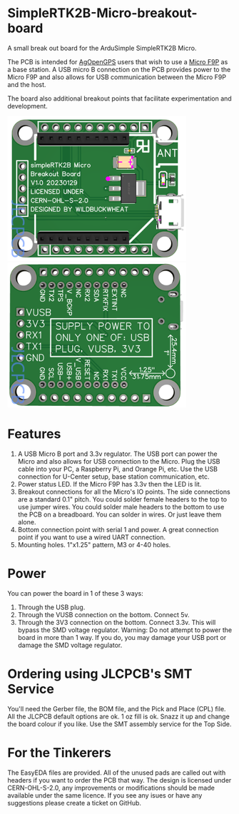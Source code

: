 # SimpleRTK2B-Micro-breakout-board

A small break out board for the ArduSimple SimpleRTK2B Micro.

The PCB is intended for [AgOpenGPS](https://github.com/farmerbriantee/AgOpenGPS "github.com/farmerbriantee/AgOpenGPS") users that wish to use a [Micro F9P](https://www.ardusimple.com/product/simplertk2b-micro/ "Ardusimple") as a base station. A USB micro B connection on the PCB provides power to the Micro F9P and also allows for USB communication between the Micro F9P and the host.

The board also additional breakout points that facilitate experimentation and development.

<img src="https://github.com/WildBuckwheat/SimpleRTK2B-Micro-breakout-board/blob/main/Images/Render%203D%20Top.png" width="400"> <img src="https://github.com/WildBuckwheat/SimpleRTK2B-Micro-breakout-board/blob/main/Images/Render%203D%20Bottom.png" width="400">



# Features
1. A USB Micro B port and 3.3v regulator. The USB port can power the Micro and also allows for USB connection to the Micro. Plug the USB cable into your PC, a Raspberry Pi, and Orange Pi, etc. Use the USB connection for U-Center setup, base station communication, etc.
2. Power status LED. If the Micro F9P has 3.3v then the LED is lit.
3. Breakout connections for all the Micro's IO points. The side connections are a standard 0.1" pitch. You could solder female headers to the top to use jumper wires. You could solder male headers to the bottom to use the PCB on a breadboard. You can solder in wires. Or just leave them alone.
4. Bottom connection point with serial 1 and power. A great connection point if you want to use a wired UART connection.
5. Mounting holes. 1"x1.25" pattern, M3 or 4-40 holes.


# Power
You can power the board in 1 of these 3 ways:
1. Through the USB plug.
2. Through the VUSB connection on the bottom. Connect 5v.
3. Through the 3V3 connection on the bottom. Connect 3.3v. This will bypass the SMD voltage regulator.
Warning: Do not attempt to power the board in more than 1 way. If you do, you may damage your USB port or damage the SMD voltage regulator.



# Ordering using JLCPCB's SMT Service
You'll need the Gerber file, the BOM file, and the Pick and Place (CPL) file. All the JLCPCB default options are ok. 1 oz fill is ok. Snazz it up and change the board colour if you like. Use the SMT assembly service for the Top Side.



# For the Tinkerers
The EasyEDA files are provided. All of the unused pads are called out with headers if you want to order the PCB that way. The design is licensed under CERN-OHL-S-2.0, any improvements or modifications should be made available under the same licence. If you see any isues or have any suggestions please create a ticket on GitHub.
